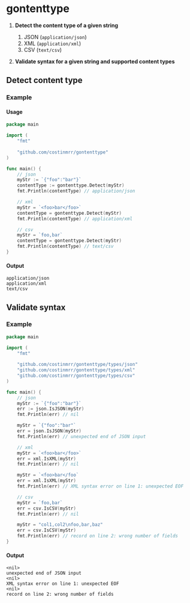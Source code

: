 # gontenttype
1. **Detect the content type of a given string**

   1. JSON (`application/json`)
   2. XML (`application/xml`)
   3. CSV (`text/csv`)

2. **Validate syntax for a given string and supported content types**


## Detect content type

### Example

#### Usage

```go
package main

import (
	"fmt"
    
	"github.com/costinmrr/gontenttype"
)

func main() { 
	// json
	myStr := `{"foo":"bar"}`
	contentType := gontenttype.Detect(myStr)
	fmt.Println(contentType) // application/json

	// xml
	myStr = `<foo>bar</foo>`
	contentType = gontenttype.Detect(myStr)
	fmt.Println(contentType) // application/xml

	// csv
	myStr = `foo,bar`
	contentType = gontenttype.Detect(myStr)
	fmt.Println(contentType) // text/csv
}
```

#### Output
    
```shell
application/json
application/xml
text/csv
```

## Validate syntax

### Example

```go
package main

import (
	"fmt"
	
	"github.com/costinmrr/gontenttype/types/json"
	"github.com/costinmrr/gontenttype/types/xml"
	"github.com/costinmrr/gontenttype/types/csv"
)

func main() {
	// json
	myStr := `{"foo":"bar"}`
	err := json.IsJSON(myStr)
	fmt.Println(err) // nil

	myStr = `{"foo":"bar"`
	err = json.IsJSON(myStr)
	fmt.Println(err) // unexpected end of JSON input

	// xml
	myStr = `<foo>bar</foo>`
	err = xml.IsXML(myStr)
	fmt.Println(err) // nil

	myStr = `<foo>bar</foo`
	err = xml.IsXML(myStr)
	fmt.Println(err) // XML syntax error on line 1: unexpected EOF

	// csv
	myStr = `foo,bar`
	err = csv.IsCSV(myStr)
	fmt.Println(err) // nil

	myStr = "col1,col2\nfoo,bar,baz"
	err = csv.IsCSV(myStr)
	fmt.Println(err) // record on line 2: wrong number of fields
}
```

#### Output

```shell
<nil>
unexpected end of JSON input
<nil>
XML syntax error on line 1: unexpected EOF
<nil>
record on line 2: wrong number of fields
```

